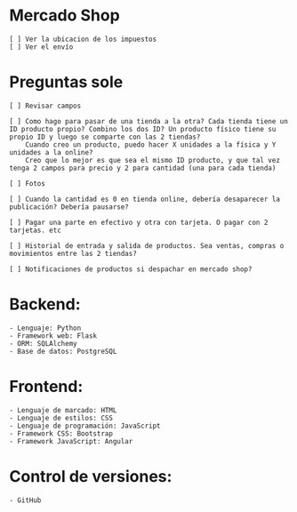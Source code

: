 # Mercado Shop
    [ ] Ver la ubicacion de los impuestos
    [ ] Ver el envío

# Preguntas sole
    [ ] Revisar campos

    [ ] Como hago para pasar de una tienda a la otra? Cada tienda tiene un ID producto propio? Combino los dos ID? Un producto físico tiene su propio ID y luego se comparte con las 2 tiendas?
        Cuando creo un producto, puedo hacer X unidades a la física y Y unidades a la online?
        Creo que lo mejor es que sea el mismo ID producto, y que tal vez tenga 2 campos para precio y 2 para cantidad (una para cada tienda)

    [ ] Fotos

    [ ] Cuando la cantidad es 0 en tienda online, debería desaparecer la publicación? Debería pausarse?

    [ ] Pagar una parte en efectivo y otra con tarjeta. O pagar con 2 tarjetas. etc

    [ ] Historial de entrada y salida de productos. Sea ventas, compras o movimientos entre las 2 tiendas?

    [ ] Notificaciones de productos si despachar en mercado shop?


# Backend:
    - Lenguaje: Python
    - Framework web: Flask
    - ORM: SQLAlchemy
    - Base de datos: PostgreSQL

# Frontend:
    - Lenguaje de marcado: HTML
    - Lenguaje de estilos: CSS
    - Lenguaje de programación: JavaScript
    - Framework CSS: Bootstrap
    - Framework JavaScript: Angular

# Control de versiones:
    - GitHub